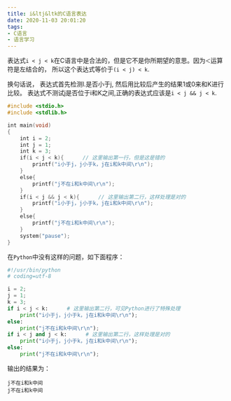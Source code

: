 ```yaml
---
title: i&ltj&ltk的C语言表达
date: 2020-11-03 20:01:20
tags:
- C语言
- 语言学习
---
```


表达式`i < j < k`在C语言中是合法的，但是它不是你所期望的意思。因为`＜`运算符是左结合的， 所以这个表达式等价于`(i < j) < k`.

换句话说， 表达式首先检测l.是否小于j, 然后用比较后产生的结果1或0来和K进行比较。 表达式不测试j是否位于i和K之间,正确的表达式应该是`i < j && j < k`.

<!-- more -->

```C
#include <stdio.h>
#include <stdlib.h>

int main(void)
{
    int i = 2;
    int j = 1;
    int k = 3;
    if(i < j < k){      // 这里输出第一行，但是这是错的
        printf("i小于j，j小于k，j在i和k中间\r\n");
    }
    else{
        printf("j不在i和k中间\r\n");
    }
    if(i < j && j < k){      // 这里输出第二行，这样处理是对的
        printf("i小于j，j小于k，j在i和k中间\r\n");
    }
    else{
        printf("j不在i和k中间\r\n");
    }
    system("pause");
}
```

在`Python`中没有这样的问题，如下面程序：

```Python
#!/usr/bin/python
# coding=utf-8

i = 2;
j = 1;
k = 3;
if i < j < k:      # 这里输出第二行，可见Python进行了特殊处理
    print("i小于j，j小于k，j在i和k中间\r\n");
else:
    print("j不在i和k中间\r\n");
if i < j and j < k:      # 这里输出第二行，这样处理是对的
    print("i小于j，j小于k，j在i和k中间\r\n");
else:
    print("j不在i和k中间\r\n");
```

输出的结果为：

```
j不在i和k中间
j不在i和k中间
```